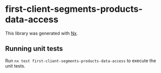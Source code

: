 # first-client-segments-products-data-access

This library was generated with [Nx](https://nx.dev).

## Running unit tests

Run `nx test first-client-segments-products-data-access` to execute the unit tests.
